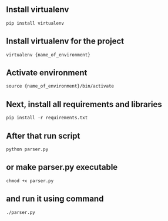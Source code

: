 ## Install virtualenv
```
pip install virtualenv
```
## Install virtualenv for the project
```
virtualenv {name_of_environment}
```
## Activate environment
```
source {name_of_environment}/bin/activate
```
## Next, install all requirements and libraries
```
pip install -r requirements.txt
```
## After that run script
```
python parser.py
```
## or make parser.py executable
```
chmod +x parser.py
```
## and run it using command
```
./parser.py
```
